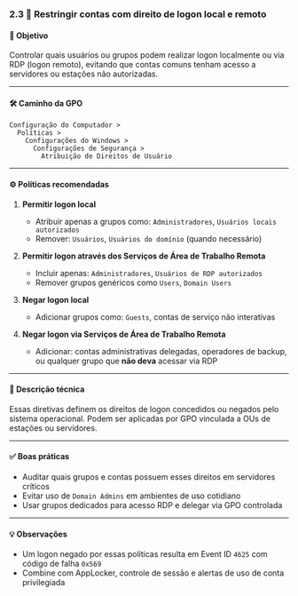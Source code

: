 ### 2.3 🔐 Restringir contas com direito de logon local e remoto

#### 🎯 Objetivo
Controlar quais usuários ou grupos podem realizar logon localmente ou via RDP (logon remoto), evitando que contas comuns tenham acesso a servidores ou estações não autorizadas.

---

#### 🛠️ Caminho da GPO
```
Configuração do Computador >
  Políticas >
    Configurações do Windows >
      Configurações de Segurança >
        Atribuição de Direitos de Usuário
```

---

#### ⚙️ Políticas recomendadas

1. **Permitir logon local**
   - Atribuir apenas a grupos como: `Administradores`, `Usuários locais autorizados`
   - Remover: `Usuários`, `Usuários do domínio` (quando necessário)

2. **Permitir logon através dos Serviços de Área de Trabalho Remota**
   - Incluir apenas: `Administradores`, `Usuários de RDP autorizados`
   - Remover grupos genéricos como `Users`, `Domain Users`

3. **Negar logon local**
   - Adicionar grupos como: `Guests`, contas de serviço não interativas

4. **Negar logon via Serviços de Área de Trabalho Remota**
   - Adicionar: contas administrativas delegadas, operadores de backup, ou qualquer grupo que **não deva** acessar via RDP

---

#### 📝 Descrição técnica
Essas diretivas definem os direitos de logon concedidos ou negados pelo sistema operacional. Podem ser aplicadas por GPO vinculada a OUs de estações ou servidores.

---

#### ✅ Boas práticas
- Auditar quais grupos e contas possuem esses direitos em servidores críticos
- Evitar uso de `Domain Admins` em ambientes de uso cotidiano
- Usar grupos dedicados para acesso RDP e delegar via GPO controlada

---

#### 💡 Observações
- Um logon negado por essas políticas resulta em Event ID `4625` com código de falha `0x569`
- Combine com AppLocker, controle de sessão e alertas de uso de conta privilegiada